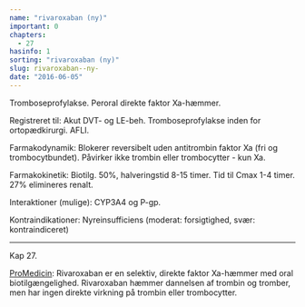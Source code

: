 ```yaml
---
name: "rivaroxaban (ny)"
important: 0
chapters:  
  - 27
hasinfo: 1
sorting: "rivaroxaban (ny)"
slug: rivaroxaban--ny-
date: "2016-06-05"
---
```


Tromboseprofylakse. Peroral direkte faktor Xa-hæmmer.

Registreret til: Akut DVT- og LE-beh. Tromboseprofylakse inden for ortopædkirurgi. AFLI.

Farmakodynamik: Blokerer reversibelt uden antitrombin faktor Xa (fri og trombocytbundet). Påvirker ikke trombin eller trombocytter - kun Xa.

Farmakokinetik: Biotilg. 50%, halveringstid 8-15 timer. Tid til Cmax 1-4 timer. 27% elimineres renalt.

Interaktioner (mulige): CYP3A4 og P-gp.

Kontraindikationer: Nyreinsufficiens (moderat: forsigtighed, svær: kontraindiceret)

<hr>

Kap 27.

<a href=\http://pro.medicin.dk/Laegemiddelgrupper/Grupper/317880\ target=\_blank\>ProMedicin</a>: Rivaroxaban er en selektiv, direkte faktor Xa-hæmmer med oral biotilgængelighed. Rivaroxaban hæmmer dannelsen af trombin og tromber, men har ingen direkte virkning på trombin eller trombocytter. 
